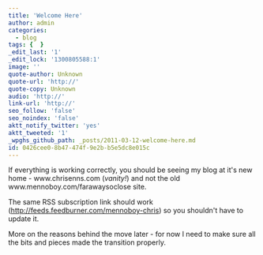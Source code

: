 ```yaml
---
title: 'Welcome Here'
author: admin
categories:
  - blog
tags: {  }
_edit_last: '1'
_edit_lock: '1300805588:1'
image: ''
quote-author: Unknown
quote-url: 'http://'
quote-copy: Unknown
audio: 'http://'
link-url: 'http://'
seo_follow: 'false'
seo_noindex: 'false'
aktt_notify_twitter: 'yes'
aktt_tweeted: '1'
_wpghs_github_path: _posts/2011-03-12-welcome-here.md
id: 0426cee0-8b47-474f-9e2b-b5e5dc8e015c
---
```

<p>If everything is working correctly, you should be seeing my blog at it's new home - www.chrisenns.com (<em>vanity!</em>) and not the old www.mennoboy.com/farawaysoclose site.</p>
<p>The same RSS subscription link should work (<a href="http://feeds.feedburner.com/mennoboy-chris">http://feeds.feedburner.com/mennoboy-chris</a>) so you shouldn't have to update it. </p>
<p>More on the reasons behind the move later - for now I need to make sure all the bits and pieces made the transition properly.</p>
